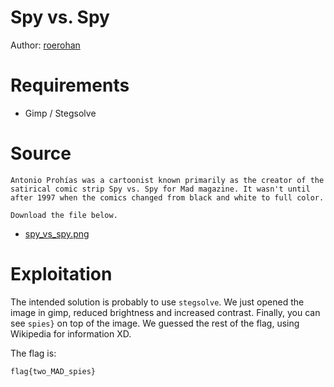# Spy vs. Spy

Author: [roerohan](https://github.com/roerohan)

# Requirements

- Gimp / Stegsolve

# Source

```
Antonio Prohías was a cartoonist known primarily as the creator of the satirical comic strip Spy vs. Spy for Mad magazine. It wasn't until after 1997 when the comics changed from black and white to full color.

Download the file below.
```

- [spy_vs_spy.png](./spy_vs_spy.png)

# Exploitation

The intended solution is probably to use `stegsolve`. We just opened the image in gimp, reduced brightness and increased contrast. Finally, you can see `spies}` on top of the image. We guessed the rest of the flag, using Wikipedia for information XD. 
<br />

The flag is:

```
flag{two_MAD_spies}
```